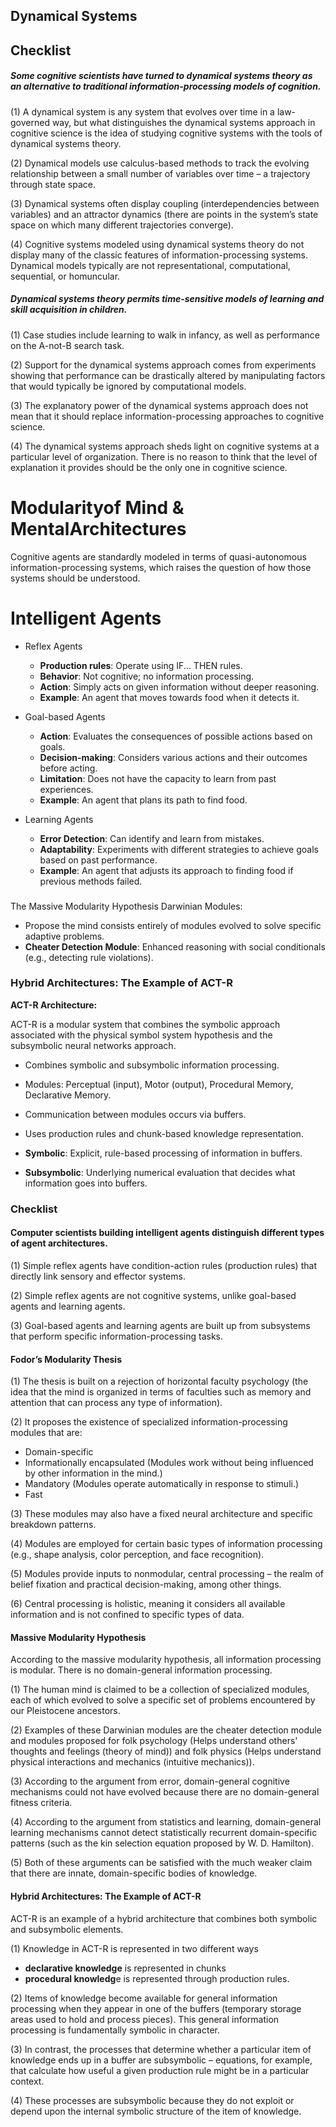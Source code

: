 ## Dynamical Systems
## Checklist
##### Some cognitive scientists have turned to dynamical systems theory as an alternative to traditional information-processing models of cognition.

(1) A dynamical system is any system that evolves over time in a law-governed way, but what distinguishes the dynamical systems approach in cognitive science is the idea of studying cognitive systems with the tools of dynamical systems theory.

(2) Dynamical models use calculus-based methods to track the evolving relationship between a small number of variables over time – a trajectory through state space.

(3) Dynamical systems often display coupling (interdependencies between variables) and an attractor dynamics (there are points in the system’s state space on which many different trajectories converge).

(4) Cognitive systems modeled using dynamical systems theory do not display many of the classic features of information-processing systems. Dynamical models typically are not representational, computational, sequential, or homuncular.

##### Dynamical systems theory permits time-sensitive models of learning and skill acquisition in children.

(1) Case studies include learning to walk in infancy, as well as performance on the A-not-B search task.

(2) Support for the dynamical systems approach comes from experiments showing that performance can be drastically altered by manipulating factors that would typically be ignored by computational models.

(3) The explanatory power of the dynamical systems approach does not mean that it should replace information-processing approaches to cognitive science.

(4) The dynamical systems approach sheds light on cognitive systems at a particular level of organization. There is no reason to think that the level of explanation it provides should be the only one in cognitive science.

# Modularityof Mind & MentalArchitectures

Cognitive agents are standardly modeled in terms of quasi-autonomous information-processing systems, which raises the question of how those systems should be understood.
# Intelligent Agents

- Reflex Agents
    - **Production rules**: Operate using IF... THEN rules.
    - **Behavior**: Not cognitive; no information processing.
    - **Action**: Simply acts on given information without deeper reasoning.
    - **Example**: An agent that moves towards food when it detects it.

- Goal-based Agents
    - **Action**: Evaluates the consequences of possible actions based on goals.
    - **Decision-making**: Considers various actions and their outcomes before acting.
    - **Limitation**: Does not have the capacity to learn from past experiences.
    - **Example**: An agent that plans its path to find food.

- Learning Agents
    - **Error Detection**: Can identify and learn from mistakes.
    - **Adaptability**: Experiments with different strategies to achieve goals based on past performance.
    - **Example**: An agent that adjusts its approach to finding food if previous methods failed.
### 
The Massive Modularity Hypothesis
Darwinian Modules:

- Propose the mind consists entirely of modules evolved to solve specific adaptive problems.
- **Cheater Detection Module**: Enhanced reasoning with social conditionals (e.g., detecting rule violations).
### Hybrid Architectures: The Example of ACT-R
**ACT-R Architecture:**

ACT-R is a modular system that combines the symbolic approach associated with the physical symbol system hypothesis and the subsymbolic neural networks approach.

- Combines symbolic and subsymbolic information processing.
- Modules: Perceptual (input), Motor (output), Procedural Memory, Declarative Memory.
- Communication between modules occurs via buffers.
- Uses production rules and chunk-based knowledge representation.

- **Symbolic**: Explicit, rule-based processing of information in buffers.
- **Subsymbolic**: Underlying numerical evaluation that decides what information goes into buffers.
### Checklist
#### Computer scientists building intelligent agents distinguish different types of agent architectures.

(1) Simple reflex agents have condition-action rules (production rules) that directly link sensory and effector systems.

(2) Simple reflex agents are not cognitive systems, unlike goal-based agents and learning agents.

(3) Goal-based agents and learning agents are built up from subsystems that perform specific information-processing tasks.

#### Fodor’s Modularity Thesis

(1) The thesis is built on a rejection of horizontal faculty psychology (the idea that the mind is organized in terms of faculties such as memory and attention that can process any type of information).

(2) It proposes the existence of specialized information-processing modules that are:
- Domain-specific
- Informationally encapsulated (Modules work without being influenced by other information in the mind.)
- Mandatory (Modules operate automatically in response to stimuli.)
- Fast

(3) These modules may also have a fixed neural architecture and specific breakdown patterns.

(4) Modules are employed for certain basic types of information processing (e.g., shape analysis, color perception, and face recognition).

(5) Modules provide inputs to nonmodular, central processing – the realm of belief fixation and practical decision-making, among other things.

(6) Central processing is holistic, meaning it considers all available information and is not confined to specific types of data.

#### Massive Modularity Hypothesis

According to the massive modularity hypothesis, all information processing is modular. There is no domain-general information processing.

(1) The human mind is claimed to be a collection of specialized modules, each of which evolved to solve a specific set of problems encountered by our Pleistocene ancestors.

(2) Examples of these Darwinian modules are the cheater detection module and modules proposed for folk psychology (Helps understand others' thoughts and feelings (theory of mind)) and folk physics (Helps understand physical interactions and mechanics (intuitive mechanics)).

(3) According to the argument from error, domain-general cognitive mechanisms could not have evolved because there are no domain-general fitness criteria.

(4) According to the argument from statistics and learning, domain-general learning mechanisms cannot detect statistically recurrent domain-specific patterns (such as the kin selection equation proposed by W. D. Hamilton).

(5) Both of these arguments can be satisfied with the much weaker claim that there are innate, domain-specific bodies of knowledge.

#### Hybrid Architectures: The Example of ACT-R

ACT-R is an example of a hybrid architecture that combines both symbolic and subsymbolic elements.

(1) Knowledge in ACT-R is represented in two different ways 
- **declarative knowledge** is represented in chunks
- **procedural knowledg**e is represented through production rules.

(2) Items of knowledge become available for general information processing when they appear in one of the buffers (temporary storage areas used to hold and process pieces). This general information processing is fundamentally symbolic in character.

(3) In contrast, the processes that determine whether a particular item of knowledge ends up in a buffer are subsymbolic – equations, for example, that calculate how useful a given production rule might be in a particular context.

(4) These processes are subsymbolic because they do not exploit or depend upon the internal symbolic structure of the item of knowledge.